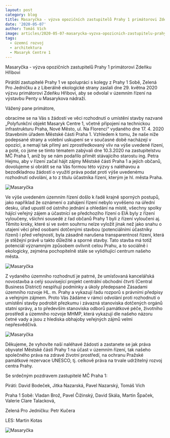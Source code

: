 ```yaml
---
layout: post
category: blog
title: Masaryčka - výzva opozičních zastupitelů Prahy 1 primátorovi Zdeňku Hřibovi
date: '2020-05-07'
author: Tomáš Vích
image: articles/2020-05-07-masarycka-vyzva-opozicnich-zastupitelu-prahy-1-primatorovi-zdenku-hribovi-01.jpg
tags: 
  - územní rozvoj
  - architektura
  - Masaryk Centre 1
---
```

Masaryčka - výzva opozičních zastupitelů Prahy 1
primátorovi Zdeňku Hřibovi

Pirátští zastupitelé Prahy 1 ve spolupráci s kolegy z Prahy 1 Sobě, Zelená Pro Jedničku a z Liberálně ekologické strany zaslali dne 29. května 2020 výzvu primátorovi Zdeňku Hřibovi, aby se odvolal v územním řízení na výstavbu Penty u Masarykova nádraží.  

Vážený pane primátore,

obracíme se na Vás s žádostí ve věci rozhodnutí o umístění stavby nazvané „Polyfunkční objekt Masaryk Centre 1, včetně připojení na technickou infrastrukturu Praha, Nové Město, ul. Na Florenci“ vydaného dne 17. 4. 2020 Stavebním úřadem Městské části Praha 1. Vzhledem k tomu, že naše níže podepsané strany a volební uskupení se v současné době nacházejí v opozici, a nemají tak přímý ani zprostředkovaný vliv na výše uvedené řízení, a poté, co jsme se tímto tématem zabývali dne 10.3.2020 na zastupitelstvu MČ Praha 1, aniž by se nám podařilo přimět stávajícího starostu ing. Petra Hejmu, aby v řízení začal hájit zájmy Městské části Praha 1 a jejích občanů, dovolujeme si obrátit se na Vás formou této výzvy s naléhavou a bezodkladnou žádostí o využití práva podat proti výše uvedenému rozhodnutí odvolání, a to z titulu účastníka řízení, kterým je hl. města Praha.

![Masaryčka](/assets/img/2020-05-07-masarycka-vyzva-opozicnich-zastupitelu-prahy-1-primatorovi-zdenku-hribovi-02.jpg)

Ve výše uvedeném územním řízení došlo k řadě krajně sporných postupů, jako například že oznámení o zahájení řízení nebylo vyvěšeno na úřední desku, úřad upustil od ústního jednání a ohledání na místě, všechny spolky hájící veřejný zájem a účastnící se předchozího řízení o EIA byly z řízení vyloučeny, všichni sousedé z řad občanů Prahy 1 byli z řízení vyloučeni aj. Těmito kroky, které si ve svém souhrnu nelze vyložit jinak než jako snahu o utajení věci před osobami dotčenými stavbou (potenciálními účastníky řízení) i před veřejností, byla zásadně narušena transparentnost řízení, která je stěžejní právě u takto důležité a sporné stavby. Tato stavba má totiž potenciál významným způsobem ovlivnit celou Prahu, a to sociálně i ekologicky, zejména pochopitelně stále se vylidňující centrum našeho města.

![Masaryčka](/assets/img/2020-05-07-masarycka-vyzva-opozicnich-zastupitelu-prahy-1-primatorovi-zdenku-hribovi-03.jpg)

Z vydaného územního rozhodnutí je patrné, že umísťovaná kancelářská novostavba a celý související projekt centrální obchodní čtvrti (Central Business District) nesplňují podmínky a úkoly předepsané Zásadami územního rozvoje HL. m. Prahy a vykazují řadu rozporů s právními předpisy a veřejným zájmem. Proto Vás žádáme v rámci odvolání proti rozhodnutí o umístění stavby podrobit přezkumu i závazná stanoviska dotčených orgánů statní správy, a to především stanoviska odborů památkové péče, životního prostředí a územního rozvoje MHMP, která vykazují dle našeho názoru četné vady a jsou z hlediska obhajoby veřejných zájmů velmi nepřesvědčivá.

![Masaryčka](/assets/img/2020-05-07-masarycka-vyzva-opozicnich-zastupitelu-prahy-1-primatorovi-zdenku-hribovi-04.jpg)

Děkujeme, že vyhovíte naší naléhavé žádosti a zastanete se jak práva obyvatel Městské části Prahy 1 na účast v územním řízení, tak našeho společného práva na zdravé životní prostředí, na ochranu Pražské památkové rezervace UNESCO, tj. celkově práva na trvale udržitelný rozvoj centra Prahy.

Se srdečným pozdravem zastupitelé MČ Praha 1:

Piráti: David Bodeček, Jitka Nazarská, Pavel Nazarský, Tomáš Vích

Praha 1 Sobě: Vladan Brož, Pavel Čižinský, David Skála, Martin Špaček, Valerie Clare Talacková,

Zelená Pro Jedničku: Petr Kučera

LES: Martin Kotas

![Masaryčka](/assets/img/2020-05-07-masarycka-vyzva-opozicnich-zastupitelu-prahy-1-primatorovi-zdenku-hribovi-05.jpg)

